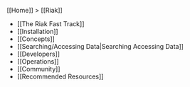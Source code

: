 [[Home]] > [[Riak]]

* [[The Riak Fast Track]]
* [[Installation]]
* [[Concepts]]
* [[Searching/Accessing Data|Searching Accessing Data]]
* [[Developers]]
* [[Operations]]
* [[Community]]
* [[Recommended Resources]]
